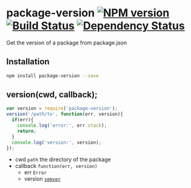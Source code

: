# package-version [![NPM version](https://badge.fury.io/js/package-version.svg)](http://badge.fury.io/js/package-version) [![Build Status](https://travis-ci.org/kaelzhang/node-package-version.svg?branch=master)](https://travis-ci.org/kaelzhang/node-package-version) [![Dependency Status](https://gemnasium.com/kaelzhang/node-package-version.svg)](https://gemnasium.com/kaelzhang/node-package-version)

Get the version of a package from package.json

## Installation

```bash
npm install package-version --save
```

## version(cwd, callback);

```js
var version = require('package-version');
version('/path/to', function(err, version){
  if(err){
    console.log('error:', err.stack);
    return;
  }
  console.log('version:', version);
});
```

- cwd `path` the directory of the package
- callback `function(err, version)`
    - err `Error`
    - version [`semver`](http://www.npmjs.org/package/semver)
